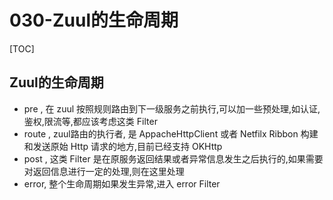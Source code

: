 # 030-Zuul的生命周期

[TOC]

## Zuul的生命周期

- pre , 在 zuul 按照规则路由到下一级服务之前执行,可以加一些预处理,如认证,鉴权,限流等,都应该考虑这类 Filter
- route , zuul路由的执行者, 是 AppacheHttpClient 或者 Netfilx Ribbon 构建和发送原始 Http 请求的地方,目前已经支持 OKHttp
- post ,  这类 Filter 是在原服务返回结果或者异常信息发生之后执行的,如果需要对返回信息进行一定的处理,则在这里处理
- error,  整个生命周期如果发生异常,进入 error Filter

## 



## 